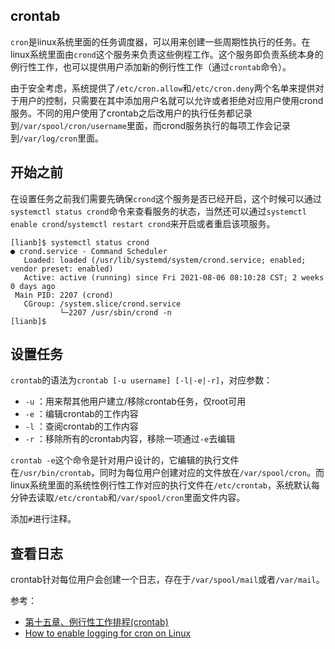 ## crontab

`cron`是linux系统里面的任务调度器，可以用来创建一些周期性执行的任务。在linux系统里面由`crond`这个服务来负责这些例程工作。这个服务即负责系统本身的例行性工作，也可以提供用户添加新的例行性工作（通过`crontab`命令）。

由于安全考虑，系统提供了`/etc/cron.allow`和`/etc/cron.deny`两个名单来提供对于用户的控制，只需要在其中添加用户名就可以允许或者拒绝对应用户使用crond服务。不同的用户使用了crontab之后改用户的执行任务都记录到`/var/spool/cron/username`里面，而crond服务执行的每项工作会记录到`/var/log/cron`里面。

## 开始之前

在设置任务之前我们需要先确保`crond`这个服务是否已经开启，这个时候可以通过`systemctl status crond`命令来查看服务的状态，当然还可以通过`systemctl enable crond`/`systemctl restart crond`来开启或者重启该项服务。

```
[lianb]$ systemctl status crond
● crond.service - Command Scheduler
   Loaded: loaded (/usr/lib/systemd/system/crond.service; enabled; vendor preset: enabled)
   Active: active (running) since Fri 2021-08-06 08:10:28 CST; 2 weeks 0 days ago
 Main PID: 2207 (crond)
   CGroup: /system.slice/crond.service
           └─2207 /usr/sbin/crond -n
[lianb]$

```

## 设置任务

`crontab`的语法为`crontab [-u username] [-l|-e|-r]`，对应参数：

- `-u` ：用来帮其他用户建立/移除crontab任务，仅root可用
- `-e` ：编辑crontab的工作内容
- `-l` ：查阅crontab的工作内容
- `-r` ：移除所有的crontab内容，移除一项通过`-e`去编辑

`crontab -e`这个命令是针对用户设计的，它编辑的执行文件在`/usr/bin/crontab`，同时为每位用户创建对应的文件放在`/var/spool/cron`。而linux系统里面的系统性例行性工作对应的执行文件在`/etc/crontab`，系统默认每分钟去读取`/etc/crontab`和`/var/spool/cron`里面文件内容。

添加`#`进行注释。

## 查看日志

crontab针对每位用户会创建一个日志，存在于`/var/spool/mail`或者`/var/mail`。


参考：

- [第十五章、例行性工作排程(crontab)](http://linux.vbird.org/linux_basic/0430cron.php)
- [How to enable logging for cron on Linux](https://www.techrepublic.com/article/how-to-enable-logging-for-cron-on-linux/)

